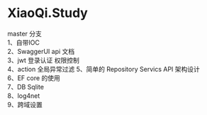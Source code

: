 # XiaoQi.Study
master 分支  
1、自带IOC   
2、SwaggerUI api 文档   
3、jwt 登录认证 权限控制   
4、action 全局异常过滤
5、简单的 Repository Servics API 架构设计  
6、EF core 的使用   
7、DB Sqlite   
8、log4net   
9、跨域设置    
